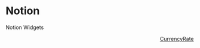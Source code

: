 # Notion
Notion Widgets


<html>
<head>
</head>
<body>
<!-- START CODE Attention! Do not modify this code; --><script>var fm = "EUR";var to = "USD";var tz = "timezone";var sz = "1x1";var lg = "en";var st = "primary";var lr = "0";var rd = "0";</script><script src="//currencyrate.today/converter"></script><div style="text-align:right"><a href="https://currencyrate.today">CurrencyRate</a></div><!-- Attention! Do not modify this code; END CODE -->
</body>
</html>
